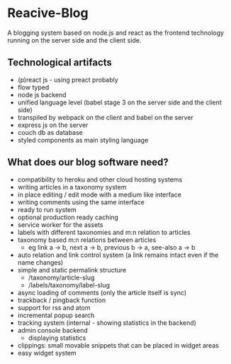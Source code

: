 Reacive-Blog
============

A blogging system based on node.js and react as the frontend technology running on the server side and the client side.

## Technological artifacts

- (p)react js - using preact probably
- flow typed
- node js backend
- unified language level (babel stage 3 on the server side and the client side)
- transpiled by webpack on the client and babel on the server
- express js on the server
- couch db as database
- styled components as main styling language

## What does our blog software need?

- compatibility to heroku and other cloud hosting systems
- writing articles in a taxonomy system
- in place editing / edit mode with a medium like interface
- writing comments using the same interface
- ready to run system
- optional production ready caching
- service worker for the assets
- labels with different taxonomies and m:n relation to articles
- taxonomy based m:n relations between articles
  - eg link a -> b, next a -> b, previous b -> a, see-also a -> b
- auto relation and link control system (a link remains intact even if the name changes)
- simple and static permalink structure
  - /taxonomy/article-slug
  - /labels/taxonomy/label-slug
- async loading of comments (only the article itself is sync)
- trackback / pingback function
- support for rss and atom
- incremental popup search
- tracking system (internal - showing statistics in the backend)
- admin console backend
  - displaying statistics
- clippings: small movable snippets that can be placed in widget areas
- easy widget system

